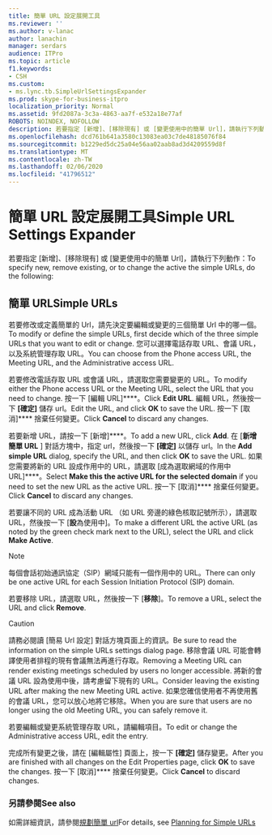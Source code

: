 ```yaml
---
title: 簡單 URL 設定展開工具
ms.reviewer: ''
ms.author: v-lanac
author: lanachin
manager: serdars
audience: ITPro
ms.topic: article
f1.keywords:
- CSH
ms.custom:
- ms.lync.tb.SimpleUrlSettingsExpander
ms.prod: skype-for-business-itpro
localization_priority: Normal
ms.assetid: 9fd2087a-3c3a-4863-aa7f-e532a18e77af
ROBOTS: NOINDEX, NOFOLLOW
description: 若要指定 [新增]、[移除現有] 或 [變更使用中的簡單 Url]，請執行下列動作：
ms.openlocfilehash: dcd761b641a3580c13083ea03c7de48185076f84
ms.sourcegitcommit: b1229ed5dc25a04e56aa02aab8ad3d4209559d8f
ms.translationtype: MT
ms.contentlocale: zh-TW
ms.lasthandoff: 02/06/2020
ms.locfileid: "41796512"
---
```

# <a name="simple-url-settings-expander"></a><span data-ttu-id="7ce35-103">簡單 URL 設定展開工具</span><span class="sxs-lookup"><span data-stu-id="7ce35-103">Simple URL Settings Expander</span></span>

<span data-ttu-id="7ce35-104">若要指定 [新增]、[移除現有] 或 [變更使用中的簡單 Url]，請執行下列動作：</span><span class="sxs-lookup"><span data-stu-id="7ce35-104">To specify new, remove existing, or to change the active the simple URLs, do the following:</span></span>

## <a name="simple-urls"></a><span data-ttu-id="7ce35-105">簡單 URL</span><span class="sxs-lookup"><span data-stu-id="7ce35-105">Simple URLs</span></span>

<span data-ttu-id="7ce35-106">若要修改或定義簡單的 Url，請先決定要編輯或變更的三個簡單 Url 中的哪一個。</span><span class="sxs-lookup"><span data-stu-id="7ce35-106">To modify or define the simple URLs, first decide which of the three simple URLs that you want to edit or change.</span></span> <span data-ttu-id="7ce35-107">您可以選擇電話存取 URL、會議 URL，以及系統管理存取 URL。</span><span class="sxs-lookup"><span data-stu-id="7ce35-107">You can choose from the Phone access URL, the Meeting URL, and the Administrative access URL.</span></span>

<span data-ttu-id="7ce35-108">若要修改電話存取 URL 或會議 URL，請選取您需要變更的 URL。</span><span class="sxs-lookup"><span data-stu-id="7ce35-108">To modify either the Phone access URL or the Meeting URL, select the URL that you need to change.</span></span> <span data-ttu-id="7ce35-109">按一下 [編輯 URL]\*\*\*\*。</span><span class="sxs-lookup"><span data-stu-id="7ce35-109">Click **Edit URL**.</span></span> <span data-ttu-id="7ce35-110">編輯 URL，然後按一下 **[確定]** 儲存 url。</span><span class="sxs-lookup"><span data-stu-id="7ce35-110">Edit the URL, and click **OK** to save the URL.</span></span> <span data-ttu-id="7ce35-111">按一下 [取消]\*\*\*\* 捨棄任何變更。</span><span class="sxs-lookup"><span data-stu-id="7ce35-111">Click **Cancel** to discard any changes.</span></span>

<span data-ttu-id="7ce35-112">若要新增 URL，請按一下 [新增]\*\*\*\*。</span><span class="sxs-lookup"><span data-stu-id="7ce35-112">To add a new URL, click **Add**.</span></span> <span data-ttu-id="7ce35-113">在 [**新增簡單 URL** ] 對話方塊中，指定 url，然後按一下 **[確定]** 以儲存 url。</span><span class="sxs-lookup"><span data-stu-id="7ce35-113">In the **Add simple URL** dialog, specify the URL, and then click **OK** to save the URL.</span></span> <span data-ttu-id="7ce35-114">如果您需要將新的 URL 設成作用中的 URL，請選取 [成為選取網域的作用中 URL]\*\*\*\*。</span><span class="sxs-lookup"><span data-stu-id="7ce35-114">Select **Make this the active URL for the selected domain** if you need to set the new URL as the active URL.</span></span> <span data-ttu-id="7ce35-115">按一下 [取消]\*\*\*\* 捨棄任何變更。</span><span class="sxs-lookup"><span data-stu-id="7ce35-115">Click **Cancel** to discard any changes.</span></span>

<span data-ttu-id="7ce35-116">若要讓不同的 URL 成為活動 URL （如 URL 旁邊的綠色核取記號所示），請選取 URL，然後按一下 [**設**為使用中]。</span><span class="sxs-lookup"><span data-stu-id="7ce35-116">To make a different URL the active URL (as noted by the green check mark next to the URL), select the URL and click **Make Active**.</span></span>

> [!NOTE]
> <span data-ttu-id="7ce35-117">每個會話初始通訊協定（SIP）網域只能有一個作用中的 URL。</span><span class="sxs-lookup"><span data-stu-id="7ce35-117">There can only be one active URL for each Session Initiation Protocol (SIP) domain.</span></span>

<span data-ttu-id="7ce35-118">若要移除 URL，請選取 URL，然後按一下 [**移除**]。</span><span class="sxs-lookup"><span data-stu-id="7ce35-118">To remove a URL, select the URL and click **Remove**.</span></span>

> [!CAUTION]
> <span data-ttu-id="7ce35-119">請務必閱讀 [簡易 Url 設定] 對話方塊頁面上的資訊。</span><span class="sxs-lookup"><span data-stu-id="7ce35-119">Be sure to read the information on the simple URLs settings dialog page.</span></span> <span data-ttu-id="7ce35-120">移除會議 URL 可能會轉譯使用者排程的現有會議無法再進行存取。</span><span class="sxs-lookup"><span data-stu-id="7ce35-120">Removing a Meeting URL can render existing meetings scheduled by users no longer accessible.</span></span> <span data-ttu-id="7ce35-121">將新的會議 URL 設為使用中後，請考慮留下現有的 URL。</span><span class="sxs-lookup"><span data-stu-id="7ce35-121">Consider leaving the existing URL after making the new Meeting URL active.</span></span> <span data-ttu-id="7ce35-122">如果您確信使用者不再使用舊的會議 URL，您可以放心地將它移除。</span><span class="sxs-lookup"><span data-stu-id="7ce35-122">When you are sure that users are no longer using the old Meeting URL, you can safely remove it.</span></span>

<span data-ttu-id="7ce35-123">若要編輯或變更系統管理存取 URL，請編輯項目。</span><span class="sxs-lookup"><span data-stu-id="7ce35-123">To edit or change the Administrative access URL, edit the entry.</span></span>

<span data-ttu-id="7ce35-124">完成所有變更之後，請在 [編輯屬性] 頁面上，按一下 **[確定]** 儲存變更。</span><span class="sxs-lookup"><span data-stu-id="7ce35-124">After you are finished with all changes on the Edit Properties page, click **OK** to save the changes.</span></span> <span data-ttu-id="7ce35-125">按一下 [取消]\*\*\*\* 捨棄任何變更。</span><span class="sxs-lookup"><span data-stu-id="7ce35-125">Click **Cancel** to discard changes.</span></span>

###  <a name="see-also"></a><span data-ttu-id="7ce35-126">另請參閱</span><span class="sxs-lookup"><span data-stu-id="7ce35-126">See also</span></span>

<span data-ttu-id="7ce35-127">如需詳細資訊，請參閱[規劃簡單 url](https://technet.microsoft.com/library/20e4f4b6-b7ff-4297-b00d-d1211ee800ac.aspx)</span><span class="sxs-lookup"><span data-stu-id="7ce35-127">For details, see [Planning for Simple URLs](https://technet.microsoft.com/library/20e4f4b6-b7ff-4297-b00d-d1211ee800ac.aspx)</span></span>



